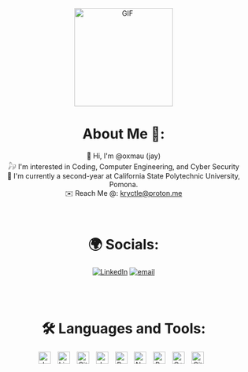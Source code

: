 <div align="center">
<img hight="200" width="200" alt="GIF" align="center" src="https://github.com/user-attachments/assets/f9f4d6fc-b88e-44f7-9715-fc24e17dfd28"
</div
  
</br>
</br>

# About Me 💬:
🌱 Hi, I'm @oxmau (jay) </br>
𓃗 I'm interested in Coding, Computer Engineering, and Cyber Security </br>
🧸 I'm currently a second-year at California State Polytechnic University, Pomona. </br>
 ✉️ Reach Me @: kryctle@proton.me
 
</br>

# 🌍 Socials:
[![LinkedIn](https://img.shields.io/badge/LinkedIn-%230077B5.svg?logo=linkedin&logoColor=white)](https://www.linkedin.com/in/jisuhun/) [![email](https://img.shields.io/badge/Email-D14836?logo=gmail&logoColor=white)](mailto:kryctle@proton.me) 

</br>
</br>

# 🛠️ Languages and Tools:
<img align="center" alt="Java" width="25px" style="padding-right:10px;" src="https://cdn.jsdelivr.net/gh/devicons/devicon/icons/java/java-original.svg"/>
<img align="center" alt="Linux" width="25px" style="padding-right:10px;" src="https://cdn.jsdelivr.net/gh/devicons/devicon/icons/linux/linux-original.svg" />
<img align="center" alt="Git" width="25px" style="padding-right:10px;" src="https://cdn.jsdelivr.net/gh/devicons/devicon/icons/git/git-original.svg" />
<img align="center" alt="JavaScript" width="25px" style="padding-right:10px;" src="https://cdn.jsdelivr.net/gh/devicons/devicon/icons/javascript/javascript-plain.svg" />
<img align="center" alt="React" width="25px" style="padding-right:10px;" src="https://cdn.jsdelivr.net/gh/devicons/devicon/icons/react/react-original.svg" />
<img align="center" alt="NodeJS" width="25px" style="padding-right:10px;" src="https://cdn.jsdelivr.net/gh/devicons/devicon/icons/nodejs/nodejs-original.svg" />
<img align="center" alt="Python" width="25px" style="padding-right:10px;" src="https://cdn.jsdelivr.net/gh/devicons/devicon/icons/python/python-plain.svg" />
<img align="center" alt="C++" width="25px" style="padding-right:10px;" src="https://cdn.jsdelivr.net/gh/devicons/devicon/icons/cplusplus/cplusplus-line.svg" />
<img align="center" alt="GitHub" width="25px" style="padding-right:10px;" src="https://cdn.jsdelivr.net/gh/devicons/devicon/icons/github/github-original.svg" /> 
